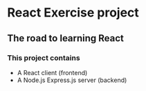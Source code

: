 <h1>React Exercise project</h1>
<h2>The road to learning React</h2>
<h3>This project contains</h3>
<ul>
    <li>A React client (frontend)</li>
    <li>A Node.js Express.js server (backend)</li>
</ul>